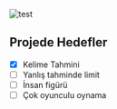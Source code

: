 ![test](https://user-images.githubusercontent.com/36925434/158218155-ca26fe99-c211-43f9-a804-662701dd9050.gif)
## Projede Hedefler
- [x] Kelime Tahmini
- [ ] Yanlış tahminde limit
- [ ] İnsan figürü
- [ ] Çok oyunculu oynama
